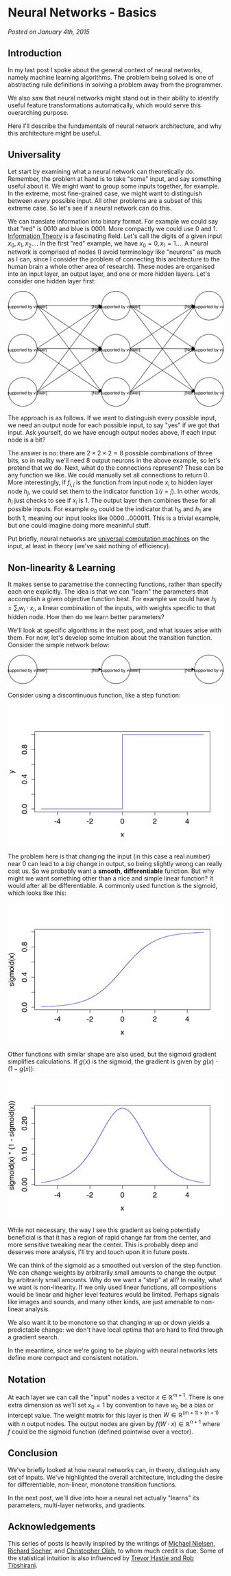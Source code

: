 

# Neural Networks - Basics

_Posted on January 4th, 2015_

## Introduction

In my last post I spoke about the general context of neural networks,
namely machine learning algorithms. The problem being solved is one of abstracting
rule definitions in solving a problem away from the programmer.

We also saw that neural networks might stand out in their ability to identify
useful feature transformations automatically, which would serve this overarching
purpose.

Here I'll describe the fundamentals of neural network architecture, and why
this architecture might be useful.

## Universality

Let start by examining what a neural network can theoretically do. Remember, the problem at hand is to take "some" input, and say something useful about it. We might want to
group some inputs together, for example. In the extreme, most fine-grained case, we might
want to distinguish between _every_ possible input. All other problems are a subset of this extreme case. So let's see if a neural network can do this.

We can translate information into binary format. For example we could say that "red" is
$0010$ and blue is $0001$. More compactly we could use $0$ and $1$. [Information Theory](http://en.wikipedia.org/wiki/Information_theory) is a fascinating field. Let's call the digits of a given input $x_0, x_1, x_2...$. In the first "red" example, we have $x_0=0, x_1=1...$. A neural network is comprised of nodes (I avoid terminology like "neurons" as much as I can, since I consider the problem of connecting this architecture to the human brain a whole other area of research). These nodes are organised into an input layer, an output layer, and one or more hidden layers. Let's consider one hidden layer first:

![one layer](/images/neural2/1.svg)

The approach is as follows. If we want to distinguish every possible input, we need an output node for each possible input, to say "yes" if we got that input. Ask yourself, do we have enough output nodes above, if each input node is a bit?

The answer is no: there are $2 \times 2 \times 2 = 8$ possible combinations of three bits, so in reality we'll need $8$ output neurons in the above example, so let's pretend that we do. Next, what do the connections represent? These can be any function we like. We could manually set all connections to return $0$. More interestingly, if $f_{i,j}$ is the function from input node $x_i$ to hidden layer node $h_j$, we could set them to the indicator function $\mathbb{1} (i=j)$. In other words, $h_i$ just checks to see if $x_i$ is $1$. The output layer then combines these for all possible inputs. For example $o_0$ could be the indicator that $h_0$ and $h_1$ are both $1$, meaning our input looks like $0000...000011$. This is a trivial example, but one could imagine doing more meaninful stuff.

Put briefly, neural networks are [universal computation machines](http://en.wikipedia.org/wiki/Universal_approximation_theorem) on the input, at least in theory (we've said nothing of efficiency).

## Non-linearity & Learning

It makes sense to parametrise the connecting functions, rather than specify each one explicitly. The idea is that we can "learn" the parameters that accomplish a given objective function best. For example we could have $h_j = \sum_i w_i \cdot x_i$, a linear combination of the inputs, with weights specific to that hidden node. How then do we learn better parameters?

We'll look at specific algorithms in the next post, and what issues arise with them. For now, let's develop some intuition about the transition function. Consider the simple network below:

![super simple](/images/neural2/2.svg)

<!-- If we use a linear function, we have $h_0 = w \cdot x_0$, and say $o_0 = w' \cdot h_0 = w' \cdot w \cdot x_0$ using substitution. So if we change the weight at a given input, we have a _directly proportional_ change in output, even if we have many hidden layers. If $w=1$ and we decrease it to $0.7$, we're reducing both output and weight by $30\%$.

What would be even worse would be to use a discontinuous function, for example a step function: -->

Consider using a discontinuous function, like a step function:

![step](/images/neural2/3.svg)

The problem here is that changing the input (in this case a real number) near $0$ can lead to a _big_ change in output, so being slightly wrong can really cost us. So we probably want a **smooth, differentiable** function. But why might we want something other than a nice and simple linear function? It would after all be differentiable. A commonly used function is the sigmoid, which looks like this:

![sigmoid](/images/neural2/4.svg)

Other functions with similar shape are also used, but the sigmoid gradient simplifies calculations. If $g(x)$ is the sigmoid, the gradient is given by $g(x) \cdot (1-g(x))$:

![sigmoid gradient](/images/neural2/5.svg)

While not necessary, the way I see this gradient as being potentially beneficial is that it has a region of rapid change far from the center, and more sensitive tweaking near the center. This is probably deep and deserves more analysis, I'll try and touch upon it in future posts.

We can think of the sigmoid as a smoothed out version of the step function. We can change weights by arbitrarily small amounts to change the output by arbitrarily small amounts. Why do we want a "step" at all? In reality, what we want is non-linearity. If we only used linear functions, all compositions would be linear and higher level features would be limited. Perhaps signals like images and sounds, and many other kinds, are just amenable to non-linear analysis.

We also want it to be monotone so that changing $w$ up or down yields a predictable change: we don't have local optima that are hard to find through a gradient search.

<!-- We'll look into gradient methods in the next post, and hopefully things will become a bit clearer. -->

In the meantime, since we're going to be playing with neural networks lets define more compact and consistent notation.

## Notation

At each layer we can call the "input" nodes a vector $x \in \mathbb{R}^{m+1}$. There is one extra dimension as we'll set $x_0=1$ by convention to have $w_0$ be a bias or intercept value. The weight matrix for this layer is then $W \in \mathbb{R}^{(m+1) \times (n+1)}$ with $n$ output nodes. The output nodes are given by $f(W \cdot x) \in \mathbb{R}^{n+1}$ where $f$ could be the sigmoid function (defined pointwise over a vector).

## Conclusion

We've briefly looked at how neural networks can, in theory, distinguish any set of inputs. We've highlighted the overall architecture, including the desire for differentiable, non-linear, monotone transition functions.

In the next post, we'll dive into how a neural net actually "learns" its parameters, multi-layer networks, and gradients.


## Acknowledgements

This series of posts is heavily inspired by the writings of
[Michael Nielsen](http://neuralnetworksanddeeplearning.com/),
[Richard Socher](http://www.socher.org/index.php/Main/HomePage), and
[Christopher Olah](http://colah.github.io/), to whom much credit is due. Some of the
statistical intuition is also influenced by [Trevor Hastie and Rob Tibshirani](http://www.r-bloggers.com/in-depth-introduction-to-machine-learning-in-15-hours-of-expert-videos/).
